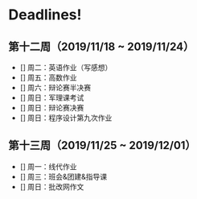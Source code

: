 # Deadlines!

## 第十二周（2019/11/18 ~ 2019/11/24）
- [] 周二：英语作业（写感想）
- [] 周五：高数作业
- [] 周六：辩论赛半决赛
- [] 周日：军理课考试
- [] 周日：辩论赛决赛
- [] 周日：程序设计第九次作业
## 第十三周（2019/11/25 ~ 2019/12/01）
- [] 周一：线代作业
- [] 周三：班会&团建&指导课
- [] 周日：批改网作文